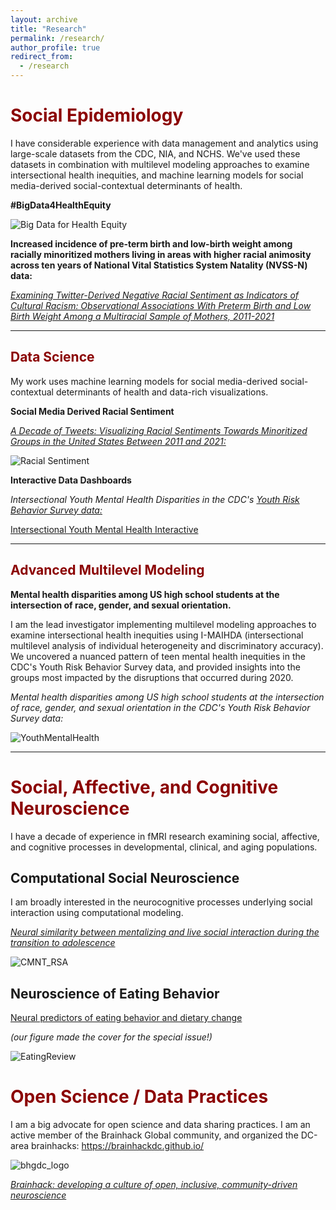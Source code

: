 ```yaml
---
layout: archive
title: "Research"
permalink: /research/
author_profile: true
redirect_from:
  - /research
---
```



# <span style="color:darkred">Social Epidemiology</span> 

I have considerable experience with data management and analytics using large-scale datasets from the CDC, NIA, and NCHS. We've used these datasets in combination with multilevel modeling approaches to examine intersectional health inequities, and machine learning models for social media-derived social-contextual determinants of health. 

**#BigData4HealthEquity**


![Big Data for Health Equity](/images/BD4HE_Banner_Top.png)

**Increased incidence of pre-term birth and low-birth weight among racially minoritized mothers living in areas with higher racial animosity across ten years of National Vital Statistics System Natality (NVSS-N) data:** 


*[Examining Twitter-Derived Negative Racial Sentiment as Indicators of Cultural Racism: Observational Associations With Preterm Birth and Low Birth Weight Among a Multiracial Sample of Mothers, 2011-2021](https://pmc.ncbi.nlm.nih.gov/articles/PMC10182466/)*





______________________________________________________________________________________________________


## <span style="color:darkred">Data Science</span>

My work uses machine learning models for social media-derived social-contextual determinants of health and data-rich visualizations. 


**Social Media Derived Racial Sentiment**


*[A Decade of Tweets: Visualizing Racial Sentiments Towards Minoritized Groups in the United States Between 2011 and 2021:](https://pmc.ncbi.nlm.nih.gov/articles/PMC10683970/)*



![Racial Sentiment](https://raw.githubusercontent.com/JunaidMerchant/JunaidMerchant.github.io/refs/heads/master/images/Epidemiology_2024_Figure2.png)

**Interactive Data Dashboards**


*Intersectional Youth Mental Health Disparities in the CDC's [Youth Risk Behavior Survey data:](https://www.cdc.gov/yrbs/index.html)*


[Intersectional Youth Mental Health Interactive](https://junaidmerchant.shinyapps.io/YRBSS_MAIHDA/)

______________________________________________________________________________________________________


## <span style="color:darkred">Advanced Multilevel Modeling</span>

**Mental health disparities among US high school students at the intersection of race, gender, and sexual orientation.** 

I am the lead investigator implementing multilevel modeling approaches to examine intersectional health inequities using I-MAIHDA (intersectional multilevel analysis of individual heterogeneity and discriminatory accuracy). We uncovered a nuanced pattern of teen mental health inequities in the CDC's Youth Risk Behavior Survey data, and provided insights into the groups most impacted by the disruptions that occurred during 2020. 

*Mental health disparities among US high school students at the intersection of race, gender, and sexual orientation in the CDC's Youth Risk Behavior Survey data:*

![YouthMentalHealth](https://raw.githubusercontent.com/JunaidMerchant/JunaidMerchant.github.io/refs/heads/master/images/YouthMentalHealth.png)



______________________________________________________________________________________________________


# <span style="color:darkred">Social, Affective, and Cognitive Neuroscience</span>

I have a decade of experience in fMRI research examining social, affective, and cognitive processes in developmental, clinical, and aging populations.

## Computational Social Neuroscience

I am broadly interested in the neurocognitive processes underlying social interaction using computational modeling.

*[Neural similarity between mentalizing and live social interaction during the transition to adolescence](https://pmc.ncbi.nlm.nih.gov/articles/PMC9374881/)*

![CMNT_RSA](/images/CMNT_RSA.png)



## Neuroscience of Eating Behavior

[Neural predictors of eating behavior and dietary change](https://pmc.ncbi.nlm.nih.gov/articles/PMC6139096/)

*(our figure made the cover for the special issue!)*

![EatingReview](/images/EatingReview.png)


# <span style="color:darkred">Open Science / Data Practices</span>

I am a big advocate for open science and data sharing practices. I am an active member of the Brainhack Global community, and organized the DC-area brainhacks:  https://brainhackdc.github.io/

![bhgdc_logo](/images/bhgdc_logo.png)

*[Brainhack: developing a culture of open, inclusive, community-driven neuroscience](https://pmc.ncbi.nlm.nih.gov/articles/PMC9153215/)*





